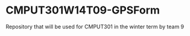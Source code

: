 CMPUT301W14T09-GPSForm
======================

Repository that will be used for CMPUT301 in the winter term by team 9
